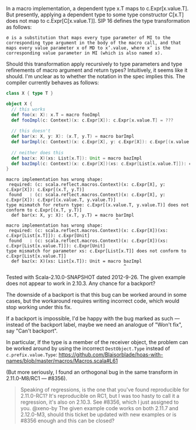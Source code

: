 In a macro implementation, a dependent type x.T maps to c.Expr[x.value.T]. But presently, applying a dependent type to some type constructor C[x.T] does not map to c.Expr[C[x.value.T]]. SIP 16 defines the type transformation as follows:

```
σ is a substitution that maps every type parameter of MI to the corresponding type argument in the body of the macro call, and that maps every value parameter x of MD to x’.value, where x’ is the corresponding value parameter in MI (which is also named x).
```

Should this transformation apply recursively to type parameters and type refinements of macro argument and return types? Intuitively, it seems like it should. I'm unclear as to whether the notation in the spec implies this. The compiler currently behaves as follows:

```scala
class X { type T }

object X {
  // this works
  def foo(x: X): x.T = macro fooImpl
  def fooImpl(c: Context)(x: c.Expr[X]): c.Expr[x.value.T] = ???
  
  // this doesn't
  def bar(x: X, y: X): (x.T, y.T) = macro barImpl
  def barImpl(c: Context)(x: c.Expr[X], y: c.Expr[X]): c.Expr[(x.value.T, y.value.T)] = ???
  
  // neither does this
  def baz(x: X)(xs: List[x.T]): Unit = macro bazImpl
  def bazImpl(c: Context)(x: c.Expr[X])(xs: c.Expr[List[x.value.T]]): c.Expr[Unit] = ???
}
```

```
macro implementation has wrong shape:
 required: (c: scala.reflect.macros.Context)(x: c.Expr[X], y: c.Expr[X]): c.Expr[(x.T, y.T)]
 found   : (c: scala.reflect.macros.Context)(x: c.Expr[X], y: c.Expr[X]): c.Expr[(x.value.T, y.value.T)]
type mismatch for return type: c.Expr[(x.value.T, y.value.T)] does not conform to c.Expr[(x.T, y.T)]
  def bar(x: X, y: X): (x.T, y.T) = macro barImpl
                                          ^
macro implementation has wrong shape:
 required: (c: scala.reflect.macros.Context)(x: c.Expr[X])(xs: c.Expr[List[x.T]]): c.Expr[Unit]
 found   : (c: scala.reflect.macros.Context)(x: c.Expr[X])(xs: c.Expr[List[x.value.T]]): c.Expr[Unit]
type mismatch for parameter xs: c.Expr[List[x.T]] does not conform to c.Expr[List[x.value.T]]
  def baz(x: X)(xs: List[x.T]): Unit = macro bazImpl
                                             ^
```

Tested with Scala-2.10.0-SNAPSHOT dated 2012-9-26.
The given example does not appear to work in 2.10.3. Any chance for a backport?

The downside of a backport is that this bug can be worked around in some cases, but the workaround requires writing incorrect code, which would stop working under this fix.

If a backport is impossible, I'd be happy with the bug marked as such — instead of the backport label, maybe we need an analogue of "Won't fix", say "Can't backport".

In particular, If the type is a member of the receiver object, the problem can be worked around by using the incorrect `DestObject.Type` instead of `c.prefix.value.Type`:
https://github.com/Blaisorblade/hoas-with-names/blob/master/macros/Macros.scala#L61

(But more seriously, I found an orthogonal bug in the same transform in 2.11.0-M8/RC1 — #8356).
> Speaking of regressions, is the one that you've found reproducible for 2.11.0-RC1?
It's reproducible on RC1, but I was too hasty to call it a regression, it's also on 2.10.3. See #8356, which I just assigned to you.
@xeno-by The given example code works on both 2.11.7 and 2.12.0-M3, should this ticket be updated with new examples or is #8356 enough and this can be closed?
